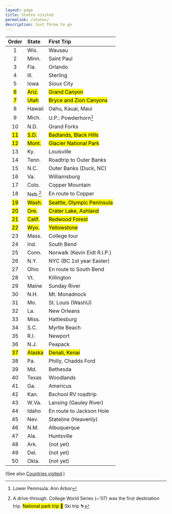 ```yaml
---
layout: page
title: States visited
permalink: /states/
description: Just three to go
---
```

| Order | State | First Trip |
| :----: | :--- | :--- |
| 1 | Wis. | Wausau |
| 2 | Minn. | Saint Paul |
| 3 | Fla. | Orlando |
| 4 | Ill. | Sterling |
| 5 | Iowa | Sioux City |
| <mark>6</mark> | <mark>Ariz.</mark> | <mark>Grand Canyon</mark> |
| <mark>7</mark> | <mark>Utah</mark> | <mark>Bryce and Zion Canyons</mark> |
| 8 | Hawaii | Oahu, Kauai, Maui |
| <mark2>9</mark2> | <mark2>Mich.</mark2> | <mark2>U.P.: Powderhorn</mark2>[^1] |
| 10 | N.D. | Grand Forks |
| <mark>11</mark> | <mark>S.D.</mark> | <mark>Badlands, Black Hills</mark> |
| <mark>12</mark> | <mark>Mont.</mark> | <mark>Glacier National Park</mark> |
| 13 | Ky. | Louisville |
| 14 | Tenn. | Roadtrip to Outer Banks |
| 15 | N.C. | Outer Banks (Duck, NC) |
| 16 | Va. | Williamsburg |
| <mark2>17</mark2> | <mark2>Colo.</mark2> | <mark2>Copper Mountain</mark2> |
| 18 | Neb.[^2] | En route to Copper |
| <mark>19</mark> | <mark>Wash.</mark> | <mark>Seattle, Olympic Peninsula</mark> |
| <mark>20</mark> | <mark>Ore.</mark> | <mark>Crater Lake, Ashland</mark> |
| <mark>21</mark> | <mark>Calif.</mark> | <mark>Redwood Forest</mark> |
| <mark>22</mark> | <mark>Wyo.</mark> | <mark>Yellowstone</mark> |
| 23 | Mass. | College tour |
| 24 | Ind. | South Bend |
| 25 | Conn. | Norwalk (Kevin Eidt R.I.P.) |
| 26 | N.Y. | NYC (BC 1st year Easter) |
| 27 | Ohio | En route to South Bend |
| <mark2>28</mark2> | <mark2>Vt.</mark2> | <mark2>Killington</mark2> |
| <mark2>29</mark2> | <mark2>Maine</mark2> | <mark2>Sunday River</mark2> |
| 30 | N.H. | Mt. Monadnock |
| 31 | Mo. | St. Louis (WashU) |
| 32 | La. | New Orleans |
| 33 | Miss. | Hattiesburg |
| 34 | S.C. | Myrtle Beach |
| 35 | R.I. | Newport |
| 36 | N.J. | Peapack |
| <mark>37</mark> | <mark>Alaska</mark> | <mark>Denali, Kenai</mark> |
| 38 | Pa. | Philly, Chadds Ford |
| 39 | Md. | Bethesda |
| 40 | Texas | Woodlands |
| 41 | Ga. | Americus |
| 42 | Kan. | Bschool RV roadtrip |
| 43 | W.Va. | Lansing (Gauley River) |
| 44 | Idaho | En route to Jackson Hole |
| <mark2>45</mark2> | <mark2>Nev.</mark2> | <mark2>Stateline (Heavenly)</mark2> |
| 46 | N.M. | Albuquerque |
| 47 | Ala. | Huntsville |
| 48 | Ark. | (not yet) |
| 49 | Del. | (not yet) |
| 50 | Okla. | (not yet) |

[^1]: Lower Peninsula: Ann Arbor
[^2]: A drive-through. College World Series (~'07) was the first destination trip.
<mark><span class="muted small">National park trip 🥾</span></mark>
<mark2><span class="muted small">Ski trip ⛷</span></mark2>

(See also [Countries visited](/countries/).)